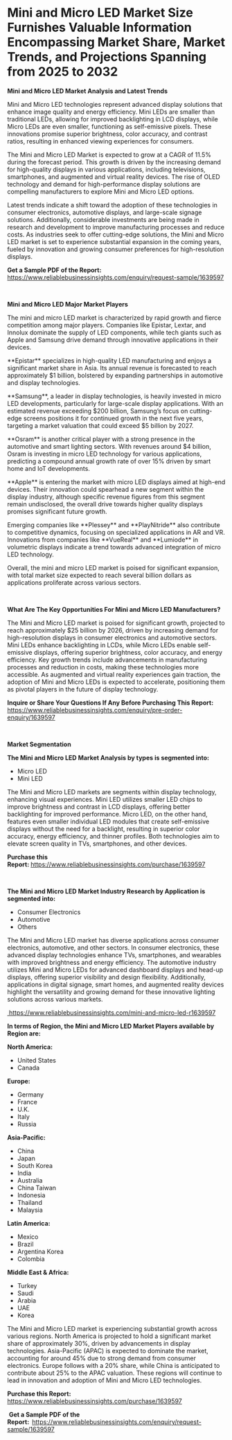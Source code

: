 <p><h1>Mini and Micro LED Market Size Furnishes Valuable Information Encompassing Market Share, Market Trends, and Projections Spanning from 2025 to 2032</h1></p><p><strong>Mini and Micro LED Market Analysis and Latest Trends</strong></p>
<p><p>Mini and Micro LED technologies represent advanced display solutions that enhance image quality and energy efficiency. Mini LEDs are smaller than traditional LEDs, allowing for improved backlighting in LCD displays, while Micro LEDs are even smaller, functioning as self-emissive pixels. These innovations promise superior brightness, color accuracy, and contrast ratios, resulting in enhanced viewing experiences for consumers.</p><p>The Mini and Micro LED Market is expected to grow at a CAGR of 11.5% during the forecast period. This growth is driven by the increasing demand for high-quality displays in various applications, including televisions, smartphones, and augmented and virtual reality devices. The rise of OLED technology and demand for high-performance display solutions are compelling manufacturers to explore Mini and Micro LED options.</p><p>Latest trends indicate a shift toward the adoption of these technologies in consumer electronics, automotive displays, and large-scale signage solutions. Additionally, considerable investments are being made in research and development to improve manufacturing processes and reduce costs. As industries seek to offer cutting-edge solutions, the Mini and Micro LED market is set to experience substantial expansion in the coming years, fueled by innovation and growing consumer preferences for high-resolution displays.</p></p>
<p><strong>Get a Sample PDF of the Report:&nbsp;</strong> <a href="https://www.reliablebusinessinsights.com/enquiry/request-sample/1639597?utm_campaign=3555&utm_medium=2&utm_source=Github&utm_content=ia&utm_term=15042025&utm_id=mini-and-micro-led">https://www.reliablebusinessinsights.com/enquiry/request-sample/1639597</a></p>
<p>&nbsp;</p>
<p><strong>Mini and Micro LED Major Market Players</strong></p>
<p><p>The mini and micro LED market is characterized by rapid growth and fierce competition among major players. Companies like Epistar, Lextar, and Innolux dominate the supply of LED components, while tech giants such as Apple and Samsung drive demand through innovative applications in their devices.</p><p>**Epistar** specializes in high-quality LED manufacturing and enjoys a significant market share in Asia. Its annual revenue is forecasted to reach approximately $1 billion, bolstered by expanding partnerships in automotive and display technologies.</p><p>**Samsung**, a leader in display technologies, is heavily invested in micro LED developments, particularly for large-scale display applications. With an estimated revenue exceeding $200 billion, Samsung’s focus on cutting-edge screens positions it for continued growth in the next five years, targeting a market valuation that could exceed $5 billion by 2027.</p><p>**Osram** is another critical player with a strong presence in the automotive and smart lighting sectors. With revenues around $4 billion, Osram is investing in micro LED technology for various applications, predicting a compound annual growth rate of over 15% driven by smart home and IoT developments.</p><p>**Apple** is entering the market with micro LED displays aimed at high-end devices. Their innovation could spearhead a new segment within the display industry, although specific revenue figures from this segment remain undisclosed, the overall drive towards higher quality displays promises significant future growth.</p><p>Emerging companies like **Plessey** and **PlayNitride** also contribute to competitive dynamics, focusing on specialized applications in AR and VR. Innovations from companies like **VueReal** and **Lumiode** in volumetric displays indicate a trend towards advanced integration of micro LED technology.</p><p>Overall, the mini and micro LED market is poised for significant expansion, with total market size expected to reach several billion dollars as applications proliferate across various sectors.</p></p>
<p>&nbsp;</p>
<p><strong>What Are The Key Opportunities For Mini and Micro LED Manufacturers?</strong></p>
<p><p>The Mini and Micro LED market is poised for significant growth, projected to reach approximately $25 billion by 2026, driven by increasing demand for high-resolution displays in consumer electronics and automotive sectors. Mini LEDs enhance backlighting in LCDs, while Micro LEDs enable self-emissive displays, offering superior brightness, color accuracy, and energy efficiency. Key growth trends include advancements in manufacturing processes and reduction in costs, making these technologies more accessible. As augmented and virtual reality experiences gain traction, the adoption of Mini and Micro LEDs is expected to accelerate, positioning them as pivotal players in the future of display technology.</p></p>
<p><strong>Inquire or Share Your Questions If Any Before Purchasing This Report:</strong> <a href="https://www.reliablebusinessinsights.com/enquiry/pre-order-enquiry/1639597?utm_campaign=3555&utm_medium=2&utm_source=Github&utm_content=ia&utm_term=15042025&utm_id=mini-and-micro-led">https://www.reliablebusinessinsights.com/enquiry/pre-order-enquiry/1639597</a></p>
<p>&nbsp;</p>
<p><strong>Market Segmentation</strong></p>
<p><strong>The Mini and Micro LED Market Analysis by types is segmented into:</strong></p>
<p><ul><li>Micro LED</li><li>Mini LED</li></ul></p>
<p><p>The Mini and Micro LED markets are segments within display technology, enhancing visual experiences. Mini LED utilizes smaller LED chips to improve brightness and contrast in LCD displays, offering better backlighting for improved performance. Micro LED, on the other hand, features even smaller individual LED modules that create self-emissive displays without the need for a backlight, resulting in superior color accuracy, energy efficiency, and thinner profiles. Both technologies aim to elevate screen quality in TVs, smartphones, and other devices.</p></p>
<p><strong>Purchase this Report:&nbsp;</strong><a href="https://www.reliablebusinessinsights.com/purchase/1639597?utm_campaign=3555&utm_medium=2&utm_source=Github&utm_content=ia&utm_term=15042025&utm_id=mini-and-micro-led">https://www.reliablebusinessinsights.com/purchase/1639597</a></p>
<p>&nbsp;</p>
<p><strong>The Mini and Micro LED Market Industry Research by Application is segmented into:</strong></p>
<p><ul><li>Consumer Electronics</li><li>Automotive</li><li>Others</li></ul></p>
<p><p>The Mini and Micro LED market has diverse applications across consumer electronics, automotive, and other sectors. In consumer electronics, these advanced display technologies enhance TVs, smartphones, and wearables with improved brightness and energy efficiency. The automotive industry utilizes Mini and Micro LEDs for advanced dashboard displays and head-up displays, offering superior visibility and design flexibility. Additionally, applications in digital signage, smart homes, and augmented reality devices highlight the versatility and growing demand for these innovative lighting solutions across various markets.</p></p>
<p><a href="https://www.reliablebusinessinsights.com/mini-and-micro-led-r1639597?utm_campaign=3555&utm_medium=2&utm_source=Github&utm_content=ia&utm_term=15042025&utm_id=mini-and-micro-led">&nbsp;https://www.reliablebusinessinsights.com/mini-and-micro-led-r1639597</a></p>
<p><strong>In terms of Region, the Mini and Micro LED Market Players available by Region are:</strong></p>
<p>
    <p> <strong> North America: </strong>
        <ul>
            <li>United States</li>
            <li>Canada</li>
        </ul>
        </p> 
    <p> <strong> Europe: </strong>
        <ul>
            <li>Germany</li>
            <li>France</li>
            <li>U.K.</li>
            <li>Italy</li>
            <li>Russia</li>
        </ul>
        </p> 
    <p> <strong> Asia-Pacific: </strong>
        <ul>
            <li>China</li>
            <li>Japan</li>
            <li>South Korea</li>
            <li>India</li>
            <li>Australia</li>
            <li>China Taiwan</li>
            <li>Indonesia</li>
            <li>Thailand</li>
            <li>Malaysia</li>
        </ul>
        </p> 
    <p> <strong> Latin America: </strong>
        <ul>
            <li>Mexico</li>
            <li>Brazil</li>
            <li>Argentina Korea</li>
            <li>Colombia</li>
        </ul>
        </p> 
    <p> <strong> Middle East & Africa: </strong>
        <ul>
            <li>Turkey</li>
            <li>Saudi</li>
            <li>Arabia</li>
            <li>UAE</li>
            <li>Korea</li>
        </ul>
    </p>
    </p>
<p><p>The Mini and Micro LED market is experiencing substantial growth across various regions. North America is projected to hold a significant market share of approximately 30%, driven by advancements in display technologies. Asia-Pacific (APAC) is expected to dominate the market, accounting for around 45% due to strong demand from consumer electronics. Europe follows with a 20% share, while China is anticipated to contribute about 25% to the APAC valuation. These regions will continue to lead in innovation and adoption of Mini and Micro LED technologies.</p></p>
<p><strong>Purchase this Report: </strong><a href="https://www.reliablebusinessinsights.com/purchase/1639597?utm_campaign=3555&utm_medium=2&utm_source=Github&utm_content=ia&utm_term=15042025&utm_id=mini-and-micro-led">https://www.reliablebusinessinsights.com/purchase/1639597</a></p>
<p>&nbsp;<strong>Get a Sample PDF of the Report:&nbsp;&nbsp;</strong><a href="https://www.reliablebusinessinsights.com/enquiry/request-sample/1639597?utm_campaign=3555&utm_medium=2&utm_source=Github&utm_content=ia&utm_term=15042025&utm_id=mini-and-micro-led">https://www.reliablebusinessinsights.com/enquiry/request-sample/1639597</a></p>
<p><strong></strong></p>
<p><p></p><p></p><p></p></p>